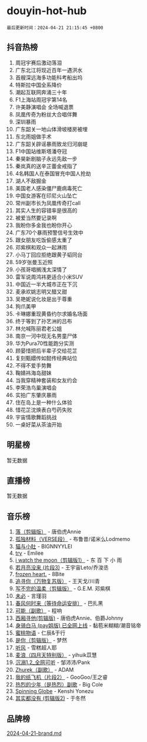 # douyin-hot-hub

`最后更新时间：2024-04-21 21:15:45 +0800`

## 抖音热榜

1. 周冠宇赛后激动落泪
1. 广东北江将现近百年一遇洪水
1. 首艘深远海多功能科考船出坞
1. 特斯拉中国全系降价
1. 潮起互联网奔涌三十年
1. F1上海站周冠宇第14名
1. 许美静演唱会 全场喊退票
1. 凤凰传奇为粉丝大合唱伴舞
1. 深圳暴雨
1. 广东韶关一地山体滑坡楼房被埋
1. 东北雨姐做手术
1. 广东韶关辟谣暴雨致龙归河崩堤
1. F1中国站维斯塔潘夺冠
1. 秦昊新剧脑子永远先敌一步
1. 秦岚真的送辛芷蕾金戒指了
1. 4名韩国人在泰国冒充中国人抢劫
1. 湖人不敌掘金
1. 美国老人感染僵尸鹿病毒死亡
1. 中国女游客在印尼火山坠亡
1. 常州副市长为凤凰传奇打call
1. 其实人生的容错率是很高的
1. 被爱当然要记录啊
1. 我盼你多金我也盼你开心
1. 广东70个暴雨预警信号生效中
1. 跟女朋友吃饭偷感太重了
1. 邓紫棋和观众一起淋雨
1. 小马丁回应拒绝跟黄子韬同台
1. 59岁张曼玉近照
1. 小孩哥唱搁浅太深情了
1. 雷军说周鸿祎更适合小米SUV
1. 中国近一半大城市正在下沉
1. 麦承欢姚志明又醋又甜
1. 吴艳妮说化妆是出于尊重
1. 狗爪美甲
1. 卡琳娜重现黄昏约尔求婚名场面
1. 终于等到了孙艺洲的吕布
1. 林允喊陈丽君老公姐
1. 南京一河中现无名男童尸体
1. 华为Pura70性能跑分实测
1. 顾晏惜把后半辈子交给花芷
1. 复刻甄嬛传如懿传经典站位
1. 不得不爱手势舞
1. 鞠婧祎海岛甜妹
1. 当我穿精神套装和女友约会
1. 李荣浩鸟巢演唱会
1. 实拍广东肇庆暴雨
1. 住在岛上是一种什么体验
1. 惜花芷沈焕表白芍药失败
1. 宇宙情歌舞蹈挑战
1. 一桌好菜从茶油开始

## 明星榜

暂无数据

## 直播榜

暂无数据

## 音乐榜

1. [落（剪辑版）](https://sf3-cdn-tos.douyinstatic.com/obj/tos-cn-ve-2774/o0h6HvN1BBbli9LtU3i5fQIleBQMF5Cg4TZmmC) - 唐伯虎Annie
1. [孤独材料（VERSE段）](https://sf5-hl-cdn-tos.douyinstatic.com/obj/tos-cn-ve-2774/ocX7glDNHYlwFeYrGQfBZoThtvPWy8tCCEBGKQ) - 布鲁昔/诺米么Lodmemo
1. [猫与小肚](https://sf5-hl-cdn-tos.douyinstatic.com/obj/tos-cn-ve-2774/osZeoClMECgK8DYl6VebABgbchEtPYQjZEnRtd) - BIGNNYYLEI
1. [try](https://sf5-hl-cdn-tos.douyinstatic.com/obj/tos-cn-ve-2774/oMCYLreazYIFEgVb1vQdrJnJTbe8DDfiCA6gKw) - Emilee
1. [i watch the moon（剪辑版1）](https://sf5-hl-cdn-tos.douyinstatic.com/obj/tos-cn-ve-2774/o0I9mSChzHZANMJIEBfkCQzzg6N5WAcVtqft9P) - 东 百 下 小 雨
1. [若月亮没来 (片段3)](https://sf5-hl-cdn-tos.douyinstatic.com/obj/tos-cn-ve-2774/okfyEUsGW1B1ovJi5JiN9IjvAT2lMwA054GoEB) - 王宇宙Leto/乔浚丞
1. [frozen heart.](https://sf5-hl-cdn-tos.douyinstatic.com/obj/tos-cn-ve-2774/oIIWJfyjIACZA9zQMtnJ6hQQhFC4vhCupoRBsO) - 8Bite
1. [追寻你（万物复苏版）](https://sf5-hl-cdn-tos.douyinstatic.com/obj/tos-cn-ve-2774/oYeAZJsbjIDit9APmBg8u6uDUQnHmoCf3gbo74) - 王天戈/川青
1. [写不完的温柔（剪辑版）](https://sf5-hl-cdn-tos.douyinstatic.com/obj/tos-cn-ve-2774/oYBzzZQJ233GfwkemJJffAIWgeIYrjZfWhHTcG) - G.E.M. 邓紫棋
1. [未必](https://sf5-hl-cdn-tos.douyinstatic.com/obj/tos-cn-ve-2774/ogntQMFnKQDZUgTCYuJgfLEtleYZZFxBQqhhFB) - 言瑾羽
1. [春风何时来（等待命运安排）](https://sf5-hl-cdn-tos.douyinstatic.com/obj/tos-cn-ve-2774/oICBNbD3gelMfB4WgiD1KI2jQtXZE2FgHLwtsl) - 巴扎黑
1. [可能（副歌）](https://sf5-hl-cdn-tos.douyinstatic.com/obj/tos-cn-ve-2774/cde1731888894259b333569393c2fb51) - 程响
1. [西厢寻他(剪辑版)](https://sf3-cdn-tos.douyinstatic.com/obj/tos-cn-ve-2774/oUsAVfAQKlRNxEv5qxvIB8o5qmIWUcXbzJKJhw) - 唐伯虎Annie、伯爵Johnny
1. [身骑白马 (pay姐版) 已全网上线](https://sf27-cdn-tos.douyinstatic.com/obj/tos-cn-ve-2774/oQLO5ZgLsFkaDhdIIveF2zUCgfweY0gWaH4AQG) - 黏苞米糊糊/潮音铭帝
1. [蜜桃物语](https://sf3-cdn-tos.douyinstatic.com/obj/tos-cn-ve-2774/oIhOSCZtIACtYU4XQkngiW9kCBfVD1Fz9IYeqL) - 仁辰&于行
1. [是你（剪辑版）](https://sf3-cdn-tos.douyinstatic.com/obj/tos-cn-ve-2774/46019dae783c4c969944217fe1cfafc4) - 梦然
1. [听风](https://sf5-hl-cdn-tos.douyinstatic.com/obj/tos-cn-ve-2774/oAPa3yDDDIZygYzQdBemCAIngcCeEARgbQDtJC) - 雪糕超人耶
1. [麦浪（四月天特别版）](https://sf3-cdn-tos.douyinstatic.com/obj/tos-cn-ve-2774/26f5501a6547411fa3fbedc592fed0ad) - yihuik苡慧
1. [沉溺1.2_全网可听](https://sf27-cdn-tos.douyinstatic.com/obj/tos-cn-ve-2774/ok2QoiBqsWAX9McZmWiI9gAB0EzwD4Xj6yfmtH) - 邹沛沛/Pank
1. [Zhurek（副歌）](https://sf3-cdn-tos.douyinstatic.com/obj/tos-cn-ve-2774/ooQm8FBZQDlf0btEYgVpCcSCQfrdJGBEKZYBGS) - ADAM
1. [我的纸飞机（片段2）](https://sf5-hl-cdn-tos.douyinstatic.com/obj/tos-cn-ve-2774/oM2ZrKcg2CD5AeRB2gkeXOFB1IxAGJdZPazYHf) - GooGoo/王之睿
1. [热烈的少年（是热烈）副歌](https://sf3-cdn-tos.douyinstatic.com/obj/tos-cn-ve-2774/owVNI0CLDAUMtSz6TEYvfFBFL4UDFFhLfgK8fa) - Big Cole
1. [Spinning Globe](https://sf3-cdn-tos.douyinstatic.com/obj/tos-cn-ve-2774/oAYhDobngQZXzvJaWpxueRR0jC4FZDexedXDYA) - Kenshi Yonezu
1. [其实都没有 (剪辑版2)](https://sf3-cdn-tos.douyinstatic.com/obj/tos-cn-ve-2774/oEBNQenHZtBhxYjGgUDQk0BCHTigQafgFlbQ7k) - 于冬然

## 品牌榜

[2024-04-21-brand.md](2024-04-21-brand.md)
